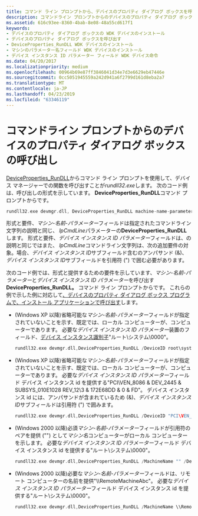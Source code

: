 ```yaml
---
title: コマンド ライン プロンプトから、デバイスのプロパティ ダイアログ ボックスを呼び出す
description: コマンドライン プロンプトからのデバイスのプロパティ ダイアログ ボックスの呼び出し
ms.assetid: 616c93ee-8360-4bab-8e08-48a55cd617f1
keywords:
- デバイスのプロパティ ダイアログ ボックスの WDK デバイスのインストール
- デバイスのプロパティ ダイアログ ボックスを呼び出す
- DeviceProperties_RunDLL WDK デバイスのインストール
- マシンのパラメーター名フィールド WDK デバイスのインストール
- デバイス インスタンス ID パラメーター フィールド WDK デバイス命令
ms.date: 04/20/2017
ms.localizationpriority: medium
ms.openlocfilehash: 00964b69e87ff3846041d34e7d3e6629eb47446e
ms.sourcegitcommit: 0cc5051945559a242d941a6f2799d161d8eba2a7
ms.translationtype: MT
ms.contentlocale: ja-JP
ms.lasthandoff: 04/23/2019
ms.locfileid: "63346119"
---
```

# <a name="invoking-a-device-properties-dialog-box-from-a-command-line-prompt"></a>コマンドライン プロンプトからのデバイスのプロパティ ダイアログ ボックスの呼び出し


[DeviceProperties_RunDLL](deviceproperties-rundll-function-prototype.md)からコマンド ライン プロンプトを使用して、デバイス マネージャーでの関数を呼び出すことが*rundll32.exe*します。 次のコード例は、呼び出しの形式を示しています。 **DeviceProperties_RunDLL**コマンド プロンプトからです。

```cpp
rundll32.exe devmgr.dll, DeviceProperties_RunDLL machine-name-parameter device-instance-ID-parameter
```

形式と要件、*マシン-名前-パラメーター*フィールドは指定されたコマンドライン文字列の説明と同じ、 *lpCmdLine*パラメーターの**DeviceProperties_RunDLL**します。 形式と要件、*デバイス インスタンス ID パラメーター*フィールドは、の説明と同じではまた、 *lpCmdLine*コマンドライン文字列は、次の追加要件の対象。場合、*デバイス インスタンス ID*サブフィールド含むのアンパサンド (&)、*デバイス インスタンス ID*サブフィールドを引用符 (") で囲む必要があります。

次のコード例では、形式と提供するための要件を示しています、*マシン-名前-パラメーター*と*デバイス インスタンス ID パラメーター*を呼び出す**DeviceProperties_RunDLL。** コマンド ライン プロンプトからです。 これらの例で示した例に対応して[、デバイスのプロパティ ダイアログ ボックス プログラムで、インストール アプリケーションで呼び出す](invoking-a-device-properties-dialog-box-programmatically-in-an-install.md)します。

-   (Windows XP 以降)省略可能な*マシン-名前-パラメーター*フィールドが指定されていないことを示す、既定では、ローカル コンピューターが、コンピューターであります。 必要な*デバイス インスタンス ID パラメーター*装置のフィールド、[デバイス インスタンス識別子](device-instance-ids.md)"ルート\\システム\\0000"。
    ```cpp
    rundll32.exe devmgr.dll,DeviceProperties_RunDLL /DeviceID root\system\0000
    ```

-   (Windows XP 以降)省略可能な*マシン-名前-パラメーター*フィールドが指定されていないことを示す、既定では、ローカル コンピューターが、コンピューターであります。 必要な*デバイス インスタンス ID パラメーター*フィールド デバイス インスタンス id を提供する"PCI\\VEN_8086 & DEV_2445 & SUBSYS_010E1028 REV_12\\3 & 172E68DD & 0 & FD"。 デバイス インスタンス id には、アンパサンドが含まれているため (&)、*デバイス インスタンス ID*サブフィールドは引用符 (") で囲みます。
    ```cpp
    rundll32.exe devmgr.dll,DeviceProperties_RunDLL /DeviceID "PCI\VEN_8086&DEV_2445&SUBSYS_010E1028&REV_12\3&172E68DD&0&FD" 
    ```

-   (Windows 2000 以降)必須*マシン-名前-パラメーター*フィールドが引用符のペアを提供 ("") として*マシン名*コンピューターがローカル コンピューターを示します。 必要な*デバイス インスタンス ID パラメーター*フィールド デバイス インスタンス id を提供する"ルート\\システム\\0000"。
    ```cpp
    rundll32.exe devmgr.dll,DeviceProperties_RunDLL /MachineName "" /DeviceID root\system\0000
    ```

-   (Windows 2000 以降)必要な*マシン-名前-パラメーター*フィールドは、リモート コンピューターの名前を提供"\\\\RemoteMachineAbc"。 必要な*デバイス インスタンス ID パラメーター*フィールド デバイス インスタンス id を提供する"ルート\\システム\\0000"。
    ```cpp
    rundll32.exe devmgr.dll,DeviceProperties_RunDLL /MachineName \\RemoteMachineAbc /DeviceID root\system\0000
    ```

 

 





